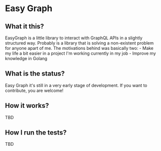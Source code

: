 # Easy Graph

## What it this?

EasyGraph is a little library to interact with GraphQL APIs in a slightly structured way. Probably is a library that is solving
a non-existent problem for anyone apart of me. The motivations behind was basically two:
    - Make my life a bit easier in a project I'm working currently in my job
    - Improve my knowledge in Golang   

## What is the status?

 Easy Graph it's still in a very early stage of development. If you want to contribute, you are welcome!

 ## How it works?

TBD

 ## How I run the tests?

TBD
